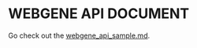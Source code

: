 # WEBGENE API DOCUMENT

Go check out the [webgene_api_sample.md](https://github.com/ravewill123/webgene_api_reference/blob/master/webgene_api_sample.md).
